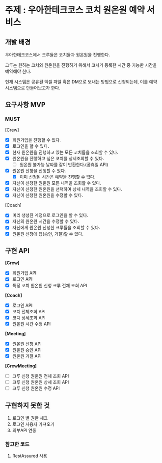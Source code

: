 # 주제 : 우아한테크코스 코치 원온원 예약 서비스

## 개발 배경

우아한테크코스에서 크루들은 코치들과 원온원을 진행한다.

크루는 원하는 코치와 원온원을 진행하기 위해서 코치가 등록한 시간 중 가능한 시간을 예약해야 한다.

현재 시스템은 공유된 엑셀 파일 혹은 DM으로 보내는 방법으로 신청되는데, 이를 예약 시스템으로 만들어보고자 한다.

## 요구사항 MVP

### MUST

[Crew]

- [X]  회원가입을 진행할 수 있다.
- [X]  로그인을 할 수 있다.
- [X]  현재 원온원을 진행하고 있는 모든 코치들을 조회할 수 있다.
- [X]  원온원을 진행하고 싶은 코치를 상세조회할 수 있다.
    - [ ] 원온원 불가능 날짜를 같이 반환한다.(공휴일 API)
- [X]  원온원 신청을 진행할 수 있다.
    - [X]  이미 신청된 시간은 예약을 진행할 수 없다.
- [X] 자신이 신청한 원온원 모든 내역을 조회할 수 있다.
- [X] 자신이 신청한 원온원을 선택하여 상세 내역을 조회할 수 있다.
- [X] 자신이 신청한 원온원을 수정할 수 있다.

[Coach]

- [X]  미리 생성된 계정으로 로그인을 할 수 있다.
- [X]  자신의 원온원 시간을 수정할 수 있다.
- [X]  자신에게 원온원 신청한 크루들을 조회할 수 있다.
- [X]  원온원 신청에 답(승인, 거절)할 수 있다.

## 구현 API

**[Crew]**

- [X] 회원가입 API
- [X] 로그인 API
- [X] 특정 코치 원온원 신청 크루 전체 조회 API

**[Coach]**

- [X] 로그인 API
- [X] 코치 전체조회 API
- [X] 코치 상세조회 API
- [X] 원온원 시간 수정 API

**[Meeting]**

- [X] 원온원 신청 API
- [X] 원온원 승인 API
- [X] 원온원 거절 API

**[CrewMeeting]**
- [ ] 크루 신청 원온원 전체 조회 API
- [ ] 크루 신청 원온원 상세 조회 API
- [ ] 크루 신청 원온원 수정 API

## 구현하지 못한 것

1. 로그인 별 권한 체크
2. 로그인 사용자 가져오기
3. 외부API 연동

### 참고한 코드

1. RestAssured 사용
